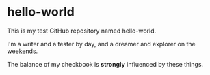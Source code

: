 # hello-world
<p>This is my test GitHub repository named hello-world.</p>
<p>I'm a writer and a tester by day, and a dreamer and explorer on the weekends.</p>
<p>The balance of my checkbook is <b>strongly</b> influenced by these things.</p>
